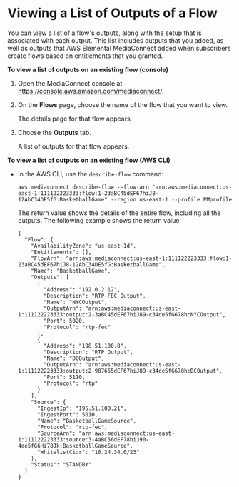 # Viewing a List of Outputs of a Flow<a name="outputs-view-list"></a>

You can view a list of a flow's outputs, along with the setup that is associated with each output\. This list includes outputs that you added, as well as outputs that AWS Elemental MediaConnect added when subscribers create flows based on entitlements that you granted\.

**To view a list of outputs on an existing flow \(console\)**

1. Open the MediaConnect console at [https://console\.aws\.amazon\.com/mediaconnect/](https://console.aws.amazon.com/mediaconnect/)\.

1. On the **Flows** page, choose the name of the flow that you want to view\.

   The details page for that flow appears\.

1. Choose the **Outputs** tab\.

   A list of outputs for that flow appears\.

**To view a list of outputs on an existing flow \(AWS CLI\)**
+ In the AWS CLI, use the `describe-flow` command:

  ```
  aws mediaconnect describe-flow --flow-arn "arn:aws:mediaconnect:us-east-1:111122223333:flow:1-23aBC45dEF67hiJ8-12AbC34DE5fG:BasketballGame" --region us-east-1 --profile PMprofile
  ```

  The return value shows the details of the entire flow, including all the outputs\. The following example shows the return value:

  ```
  {
    "Flow": {
      "AvailabilityZone": "us-east-1d",
      "Entitlements": [],
      "FlowArn": "arn:aws:mediaconnect:us-east-1:111122223333:flow:1-23aBC45dEF67hiJ8-12AbC34DE5fG:BasketballGame",
      "Name": "BasketballGame",
      "Outputs": [
        {
          "Address": "192.0.2.12",
          "Description": "RTP-FEC Output",
          "Name": "NYCOutput",
          "OutputArn": "arn:aws:mediaconnect:us-east-1:111122223333:output:2-3aBC45dEF67hiJ89-c34de5fG678h:NYCOutput",
          "Port": 5020,
          "Protocol": "rtp-fec"
        },
        {
          "Address": "198.51.100.8",
          "Description": "RTP Output",
          "Name": "DCOutput",
          "OutputArn": "arn:aws:mediaconnect:us-east-1:111122223333:output:2-987655dEF67hiJ89-c34de5fG678h:DCOutput",
          "Port": 5110,
          "Protocol": "rtp"
        }
      ],
      "Source": {
        "IngestIp": "195.51.100.21",
        "IngestPort": 5010,
        "Name": "BasketballGameSource",
        "Protocol": "rtp-fec",
        "SourceArn": "arn:aws:mediaconnect:us-east-1:111122223333:source:3-4aBC56dEF78hiJ90-4de5fG6Hi78Jk:BasketballGameSource",
        "WhitelistCidr": "10.24.34.0/23"
      },
      "Status": "STANDBY"
    }
  }
  ```
